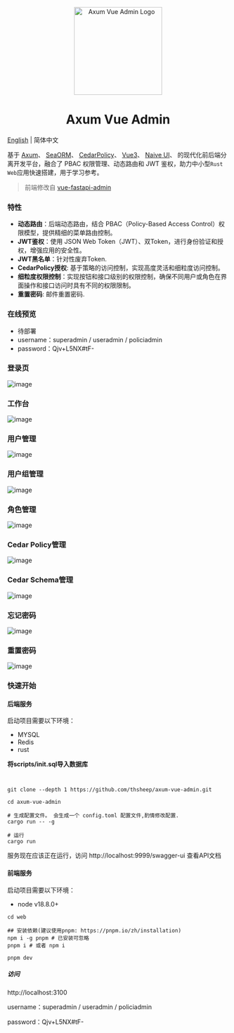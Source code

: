 <p align="center">
  <a href="https://github.com/mizhexiaoxiao/vue-fastapi-admin">
    <img alt="Axum Vue Admin Logo" width="200" src="https://github.com/mizhexiaoxiao/vue-fastapi-admin/blob/main/deploy/sample-picture/logo.svg">
  </a>
</p>

<h1 align="center">Axum Vue Admin</h1>

[English](./README-en.md) | 简体中文


基于
[Axum](https://github.com/tokio-rs/axum)、
[SeaORM](https://www.sea-ql.org/)、
[CedarPolicy](https://github.com/cedar-policy/cedar)、
[Vue3](https://vuejs.org/)、
[Naive UI](https://www.naiveui.com/)、 的现代化前后端分离开发平台，融合了 PBAC 权限管理、动态路由和 JWT 鉴权，助力中小型`Rust Web`应用快速搭建，用于学习参考。

>前端修改自 [vue-fastapi-admin](https://github.com/mizhexiaoxiao/vue-fastapi-admin)

### 特性
- **动态路由**：后端动态路由，结合 PBAC（Policy-Based Access Control）权限模型，提供精细的菜单路由控制。
- **JWT鉴权**：使用 JSON Web Token（JWT）、双Token，进行身份验证和授权，增强应用的安全性。
- **JWT黑名单**：针对性废弃Token.
- **CedarPolicy授权**: 基于策略的访问控制，实现高度灵活和细粒度访问控制。
- **细粒度权限控制**：实现按钮和接口级别的权限控制，确保不同用户或角色在界面操作和接口访问时具有不同的权限限制。
- **重置密码**: 邮件重置密码.

### 在线预览
- 待部署
- username：superadmin / useradmin / policiadmin
- password：Qjv+L5NX#tF-


### 登录页

![image](https://github.com/thsheep/axum-vue-admin/blob/master/screenshot/login.png)
### 工作台

![image](https://github.com/thsheep/axum-vue-admin/blob/master/screenshot/workbench.png)

### 用户管理

![image](https://github.com/thsheep/axum-vue-admin/blob/master/screenshot/user.png)

### 用户组管理

![image](https://github.com/thsheep/axum-vue-admin/blob/master/screenshot/user_group.png)

### 角色管理

![image](https://github.com/thsheep/axum-vue-admin/blob/master/screenshot/role.png)

### Cedar Policy管理

![image](https://github.com/thsheep/axum-vue-admin/blob/master/screenshot/cedar_policy.png)

### Cedar Schema管理

![image](https://github.com/thsheep/axum-vue-admin/blob/master/screenshot/cedar_schema.png)


### 忘记密码

![image](https://github.com/thsheep/axum-vue-admin/blob/master/screenshot/forgot_password.png)

### 重置密码

![image](https://github.com/thsheep/axum-vue-admin/blob/master/screenshot/reset_password.png)


### 快速开始

#### 后端服务



启动项目需要以下环境：
- MYSQL
- Redis
- rust

**将scripts/init.sql导入数据库**

```shell


git clone --depth 1 https://github.com/thsheep/axum-vue-admin.git

cd axum-vue-admin

# 生成配置文件。 会生成一个 config.toml 配置文件,酌情修改配置.
cargo run -- -g

# 运行
cargo run

```

服务现在应该正在运行，访问 http://localhost:9999/swagger-ui 查看API文档


#### 前端服务

启动项目需要以下环境：
- node v18.8.0+

```shell
cd web

## 安装依赖(建议使用pnpm: https://pnpm.io/zh/installation)
npm i -g pnpm # 已安装可忽略
pnpm i # 或者 npm i

pnpm dev

```

##### 访问

http://localhost:3100

username：superadmin / useradmin / policiadmin

password：Qjv+L5NX#tF-
